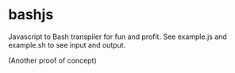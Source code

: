 # bashjs
Javascript to Bash transpiler for fun and profit. See example.js and example.sh to see input and output.

(Another proof of concept)
